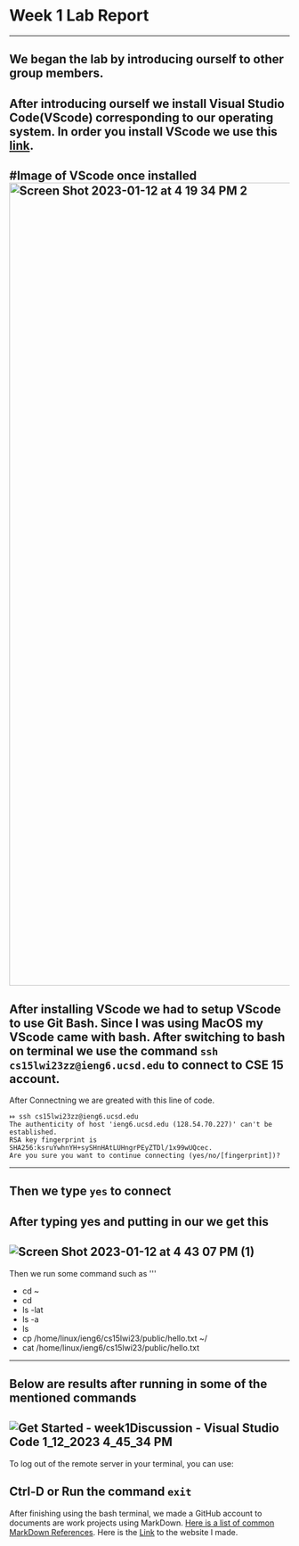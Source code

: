 # Week 1 Lab Report
***
We began the lab by introducing ourself to other group members.
--
After introducing ourself we install Visual Studio Code(VScode) corresponding to our operating system. In order you install VScode we use this [link](https://code.visualstudio.com/).
---
#Image of VScode once installed
<img width="1440" alt="Screen Shot 2023-01-12 at 4 19 34 PM 2" src="https://user-images.githubusercontent.com/61090478/212238589-8593b0ba-2ee8-44e7-9573-91a1f71103a9.png">
---
After installing VScode we had to setup VScode to use Git Bash. Since I was using MacOS my VScode came with bash. After switching to bash on terminal we use the command `ssh cs15lwi23zz@ieng6.ucsd.edu` to connect to CSE 15 account.
---
After Connectning we are greated with this line of code.
```
⤇ ssh cs15lwi23zz@ieng6.ucsd.edu
The authenticity of host 'ieng6.ucsd.edu (128.54.70.227)' can't be established.
RSA key fingerprint is SHA256:ksruYwhnYH+sySHnHAtLUHngrPEyZTDl/1x99wUQcec.
Are you sure you want to continue connecting (yes/no/[fingerprint])?
```
---
Then we type `yes` to connect 
---
After typing yes and putting in our we get this
---
![Screen Shot 2023-01-12 at 4 43 07 PM (1)](https://user-images.githubusercontent.com/61090478/212246364-380dfeda-1fa2-4cc9-9881-e430c75f2019.png)
---
Then we run some command such as 
'''
* cd ~
* cd
* ls -lat
* ls -a
* ls <directory>
* cp /home/linux/ieng6/cs15lwi23/public/hello.txt ~/
* cat /home/linux/ieng6/cs15lwi23/public/hello.txt
---
Below are results after running in some of the mentioned commands
---
![Get Started - week1Discussion - Visual Studio Code 1_12_2023 4_45_34 PM](https://user-images.githubusercontent.com/61090478/212246694-823f3784-f5e4-4b77-889a-e296822971db.png)
---
To log out of the remote server in your terminal, you can use:

Ctrl-D or
Run the command `exit`
---
After finishing using the bash terminal, we made a GitHub account to documents are work projects using MarkDown. [Here is a list of common MarkDown References](https://ucsd-cse15l-w23.github.io/week/week1/). Here is the [Link](https://github.com/Tankertang/cse15l-lab-reports/blob/main/yessir.md) to the website I made. 

  
